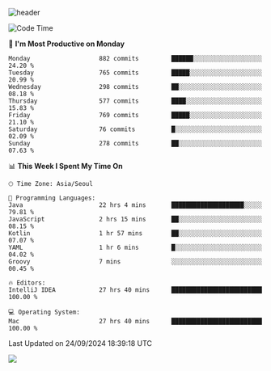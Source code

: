 ![header](https://capsule-render.vercel.app/api?type=Egg&color=timeAuto&height=300&section=header&text=PoPo&fontSize=90&animation=fadeIn)

  <!--START_SECTION:waka-->
![Code Time](http://img.shields.io/badge/Code%20Time-1%2C978%20hrs%208%20mins-blue)

📅 **I'm Most Productive on Monday** 

```text
Monday                   882 commits         ██████░░░░░░░░░░░░░░░░░░░   24.20 % 
Tuesday                  765 commits         █████░░░░░░░░░░░░░░░░░░░░   20.99 % 
Wednesday                298 commits         ██░░░░░░░░░░░░░░░░░░░░░░░   08.18 % 
Thursday                 577 commits         ████░░░░░░░░░░░░░░░░░░░░░   15.83 % 
Friday                   769 commits         █████░░░░░░░░░░░░░░░░░░░░   21.10 % 
Saturday                 76 commits          █░░░░░░░░░░░░░░░░░░░░░░░░   02.09 % 
Sunday                   278 commits         ██░░░░░░░░░░░░░░░░░░░░░░░   07.63 % 
```


📊 **This Week I Spent My Time On** 

```text
🕑︎ Time Zone: Asia/Seoul

💬 Programming Languages: 
Java                     22 hrs 4 mins       ████████████████████░░░░░   79.81 % 
JavaScript               2 hrs 15 mins       ██░░░░░░░░░░░░░░░░░░░░░░░   08.15 % 
Kotlin                   1 hr 57 mins        ██░░░░░░░░░░░░░░░░░░░░░░░   07.07 % 
YAML                     1 hr 6 mins         █░░░░░░░░░░░░░░░░░░░░░░░░   04.02 % 
Groovy                   7 mins              ░░░░░░░░░░░░░░░░░░░░░░░░░   00.45 % 

🔥 Editors: 
IntelliJ IDEA            27 hrs 40 mins      █████████████████████████   100.00 % 

💻 Operating System: 
Mac                      27 hrs 40 mins      █████████████████████████   100.00 % 
```


 Last Updated on 24/09/2024 18:39:18 UTC
<!--END_SECTION:waka-->



<img src="https://capsule-render.vercel.app/api?type=Egg&color=timeAuto&height=300&section=footer&text=PoPo&fontSize=90&animation=fadeIn&reversal=true" />
